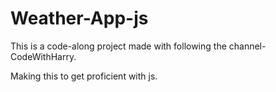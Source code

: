 # Weather-App-js

This is a code-along project made with following the channel- CodeWithHarry.

Making this to get proficient with js.

